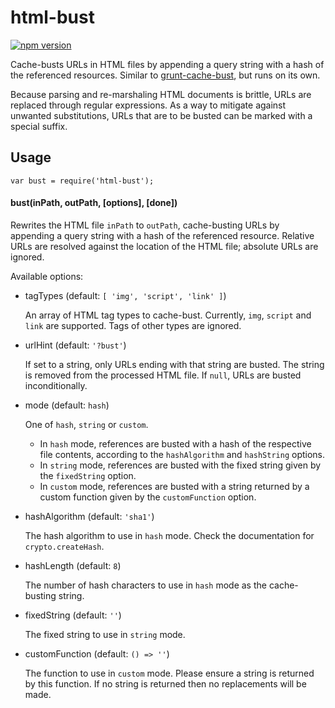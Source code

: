 # html-bust

[![npm version](https://badge.fury.io/js/html-bust.svg)](https://badge.fury.io/js/html-bust)

Cache-busts URLs in HTML files by appending a query string with a hash of the referenced resources. Similar to [grunt-cache-bust](http://www.npmjs.org/package/grunt-cache-bust), but runs on its own.

Because parsing and re-marshaling HTML documents is brittle, URLs are replaced through regular expressions. As a way to mitigate against unwanted substitutions, URLs that are to be busted can be marked with a special suffix.

## Usage

```
var bust = require('html-bust');
```

#### bust(inPath, outPath, [options], [done])

Rewrites the HTML file `inPath` to `outPath`, cache-busting URLs by appending a query string with a hash of the referenced resource. Relative URLs are resolved against the location of the HTML file; absolute URLs are ignored.

Available options:

* tagTypes (default: `[ 'img', 'script', 'link' ]`)

  An array of HTML tag types to cache-bust. Currently, `img`, `script` and `link` are supported. Tags of other types are ignored.

* urlHint (default: `'?bust'`)

  If set to a string, only URLs ending with that string are busted. The string is removed from the processed HTML file. If `null`, URLs are busted inconditionally.

* mode (default: `hash`)

  One of `hash`, `string` or `custom`. 
  - In `hash` mode, references are busted with a hash of the respective file contents, according to the `hashAlgorithm` and `hashString` options. 
  - In `string` mode, references are busted with the fixed string given by the `fixedString` option.
  - In `custom` mode, references are busted with a string returned by a custom function given by the `customFunction` option.

* hashAlgorithm (default: `'sha1'`)

  The hash algorithm to use in `hash` mode. Check the documentation for `crypto.createHash`.

* hashLength (default: `8`)

  The number of hash characters to use in `hash` mode as the cache-busting string.

* fixedString (default: `''`)

  The fixed string to use in `string` mode.

* customFunction (default: `() => ''`)

  The function to use in `custom` mode. Please ensure a string is returned by this function. If no string is returned then no replacements will be made.
